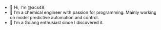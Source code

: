 - 👋 Hi, I’m @acs48
- 👀 I’m a chemical engineer with passion for programming. Mainly working  on model predictive automation and control.
- 🌱 I’m a Golang enthusiast since I discovered it.
<!---
acs48/acs48 is a ✨ special ✨ repository because its `README.md` (this file) appears on your GitHub profile.
You can click the Preview link to take a look at your changes.
--->
